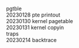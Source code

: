 pgtble  
20230128 pte printout   
20230130 kernel pagetable  
20230131 kernel copyin  
traps  
20230214 backtrace  
